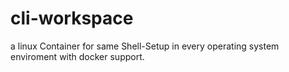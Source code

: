 # cli-workspace

a linux Container for same Shell-Setup in every operating system enviroment with docker support.
